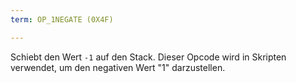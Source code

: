 ```yaml
---
term: OP_1NEGATE (0X4F)

---
```

Schiebt den Wert `-1` auf den Stack. Dieser Opcode wird in Skripten verwendet, um den negativen Wert "1" darzustellen.